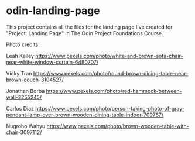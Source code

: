 # odin-landing-page

This project contains all the files for the landing page I've created for "Project: Landing Page" in The Odin Project Foundations Course.

Photo credits:  

Leah Kelley https://www.pexels.com/photo/white-and-brown-sofa-chair-near-white-window-curtain-6480707/

Vicky Tran https://www.pexels.com/photo/round-brown-dining-table-near-brown-couch-3104527/

Jonathan Borba https://www.pexels.com/photo/red-hammock-between-wall-3255245/

Carlos Diaz https://www.pexels.com/photo/person-taking-photo-of-gray-pendant-lamp-over-brown-wooden-dining-table-indoor-709767/

Nugroho Wahyu https://www.pexels.com/photo/brown-wooden-table-with-chair-3097112/
